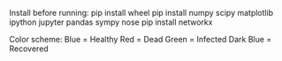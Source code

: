 Install before running:
pip install wheel
pip install numpy scipy matplotlib ipython jupyter pandas sympy nose
pip install networkx

Color scheme:
Blue = Healthy
Red = Dead
Green = Infected
Dark Blue = Recovered